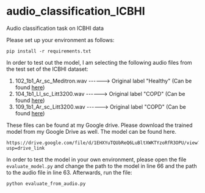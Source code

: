 # audio_classification_ICBHI
Audio classification task on ICBHI data

Please set up your environment as follows:

```
pip install -r requirements.txt
```
In order to test out the model, I am selecting the following audio files from the test set of the ICBHI dataset:

1) 102_1b1_Ar_sc_Meditron.wav ------> Original label "Healthy" (Can be found [here](https://drive.google.com/file/d/17xsE7LDLHPLWFjhojHg-KnhJL8RrucJp/view?usp=drive_link))
2) 104_1b1_Ll_sc_Litt3200.wav ------> Original label "COPD" (Can be found [here](https://drive.google.com/file/d/122NzoQqOhw3vyuJNdT1-Ea9iSlGmz-wG/view?usp=drive_link))
3) 109_1b1_Ar_sc_Litt3200.wav ------> Original label "COPD" (Can be found [here](https://drive.google.com/file/d/13iKngiwlrYYAT2jvRnlaUeZzoM3I_6Xw/view?usp=drive_link))


These files can be found at my Google drive. 
Please download the trained model from my Google Drive as well. The model can be found here.
```
https://drive.google.com/file/d/1EHXYuTQUbReQ6LuBltXWKTYzoRfR3OPU/view?usp=drive_link
```

In order to test the model in your own environment, please open the file `evaluate_model.py` and change the path to the model in line 66
and the path to the audio file in line 63. Afterwards, run the file:

```
python evaluate_from_audio.py
```
